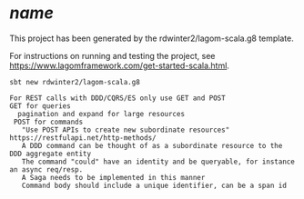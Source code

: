 # $name$

This project has been generated by the rdwinter2/lagom-scala.g8 template.

For instructions on running and testing the project, see https://www.lagomframework.com/get-started-scala.html.

```{.bash}
sbt new rdwinter2/lagom-scala.g8
```

```
For REST calls with DDD/CQRS/ES only use GET and POST
GET for queries
  pagination and expand for large resources
 POST for commands
   "Use POST APIs to create new subordinate resources" https://restfulapi.net/http-methods/
   A DDD command can be thought of as a subordinate resource to the DDD aggregate entity
   The command "could" have an identity and be queryable, for instance an async req/resp.
   A Saga needs to be implemented in this manner
   Command body should include a unique identifier, can be a span id
```